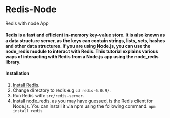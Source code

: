# Redis-Node
Redis with node App
<h4>Redis is a fast and efficient in-memory key-value store. It is also known as a data structure server, as the keys can contain strings, lists, sets, hashes and other data structures. If you are using Node.js, you can use the node_redis module to interact with Redis. This tutorial explains various ways of interacting with Redis from a Node.js app using the node_redis library. </h4>

#### Installation

1. [Install Redis](https://redis.io/download).
2. Change directory to redis  e.g `cd redis-6.0.9/`.
3. Run Redis with: `src/redis-server`.
4. Install node_redis, as you may have guessed, is the Redis client for Node.js. You can install it via npm using the following command. `npm install redis`
